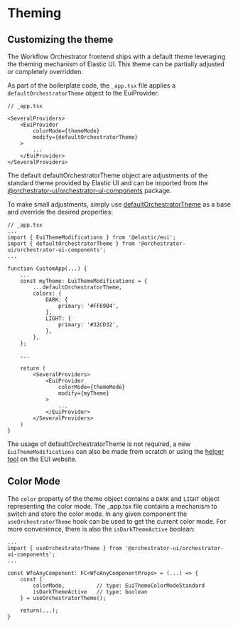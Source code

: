 # Theming

## Customizing the theme

The Workflow Orchestrator frontend ships with a default theme leveraging the theming mechanism of Elastic UI. This theme can be partially adjusted or completely overridden.

As part of the boilerplate code, the `_app.tsx` file applies a `defaultOrchestratorTheme` object to the EuiProvider.

```tsx
// _app.tsx

<SeveralProviders>
    <EuiProvider
        colorMode={themeMode}
        modify={defaultOrchestratorTheme}
    >
        ...
    </EuiProvider>
</SeveralProviders>
```

The default defaultOrchestratorTheme object are adjustments of the standard theme provided by Elastic UI and can be imported from the [@orchestrator-ui/orchestrator-ui-components](https://www.npmjs.com/package/@orchestrator-ui/orchestrator-ui-components) package.

To make small adjustments, simply use [defaultOrchestratorTheme](https://github.com/workfloworchestrator/orchestrator-ui-library/blob/main/packages/orchestrator-ui-components/src/theme/defaultOrchestratorTheme.ts) as a base and override the desired properties:

```tsx
// _app.tsx
...
import { EuiThemeModifications } from '@elastic/eui';
import { defaultOrchestratorTheme } from '@orchestrator-ui/orchestrator-ui-components';
...

function CustomApp(...) {
    ...
    const myTheme: EuiThemeModifications = {
        ...defaultOrchestratorTheme,
        colors: {
            DARK: {
                primary: '#FF69B4',
            },
            LIGHT: {
                primary: '#32CD32',
            },
        },
    };
    
    ...
    
    return (
        <SeveralProviders>
            <EuiProvider
                colorMode={themeMode}
                modify={myTheme}
            >
                ...
            </EuiProvider>
        </SeveralProviders>
    )
}
```

The usage of defaultOrchestratorTheme is not required, a new `EuiThemeModifications` can also be made from scratch or using the [helper tool](https://eui.elastic.co/#/theming/customizing-themes) on the EUI website. 

## Color Mode

The `color` property of the theme object contains a `DARK` and `LIGHT` object representing the color mode. The _app.tsx file contains a mechanism to switch and store the color mode. In any given component the `useOrchestratorTheme` hook can be used to get the current color mode. For more convenience, there is also the `isDarkThemeActive` boolean:

```tsx
...
import { useOrchestratorTheme } from '@orchestrator-ui/orchestrator-ui-components';
...

const WfoAnyComponent: FC<WfoAnyComponentProps> = (...) => {
    const {
        colorMode,          // type: EuiThemeColorModeStandard
        isDarkThemeActive   // type: boolean
    } = useOrchestratorTheme();
    
    return(...);
}
```